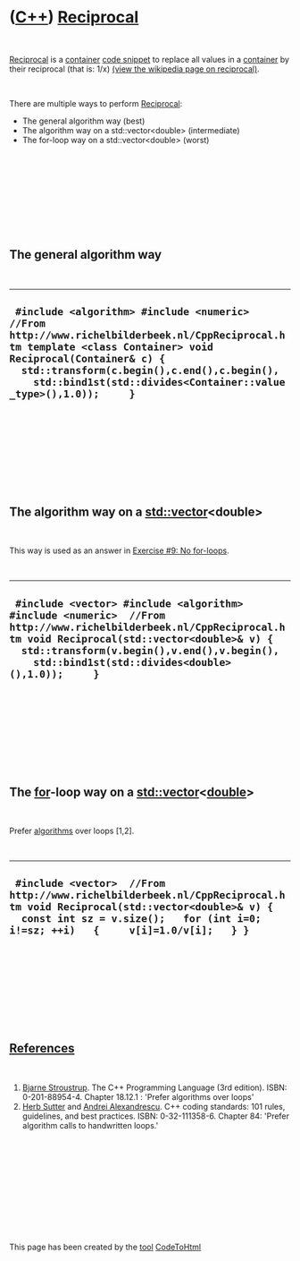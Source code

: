 



 

 

 

 

 

([C++](Cpp.md)) [Reciprocal](CppReciprocal.md)
================================================

 

[Reciprocal](CppReciprocal.md) is a [container](CppContainer.md) [code
snippet](CppCodeSnippets.md) to replace all values in a
[container](CppContainer.md) by their reciprocal (that is: 1/x) [(view
the wikipedia page on reciprocal)](http://en.wikipedia.org/wiki/1/x).

 

There are multiple ways to perform [Reciprocal](CppReciprocal.md):

-   The general algorithm way (best)
-   The algorithm way on a std::vector&lt;double&gt; (intermediate)
-   The for-loop way on a std::vector&lt;double&gt; (worst)

 

 

 

 

 

The general algorithm way
-------------------------

 

  ----------------------------------------------------------------------------------------------------------------------------------------------------------------------------------------------------------------------------------------------------------------------------------
  ` #include <algorithm> #include <numeric>  //From http://www.richelbilderbeek.nl/CppReciprocal.htm template <class Container> void Reciprocal(Container& c) {   std::transform(c.begin(),c.end(),c.begin(),     std::bind1st(std::divides<Container::value_type>(),1.0));     }`
  ----------------------------------------------------------------------------------------------------------------------------------------------------------------------------------------------------------------------------------------------------------------------------------

 

 

 

 

 

The algorithm way on a [std::vector](CppVector.md)&lt;double&gt;
-----------------------------------------------------------------

 

This way is used as an answer in [Exercise \#9: No
for-loops](CppExerciseNoForLoops.md).

 

  --------------------------------------------------------------------------------------------------------------------------------------------------------------------------------------------------------------------------------------------------------------------
  ` #include <vector> #include <algorithm> #include <numeric>  //From http://www.richelbilderbeek.nl/CppReciprocal.htm void Reciprocal(std::vector<double>& v) {   std::transform(v.begin(),v.end(),v.begin(),     std::bind1st(std::divides<double>(),1.0));     }`
  --------------------------------------------------------------------------------------------------------------------------------------------------------------------------------------------------------------------------------------------------------------------

 

 

 

 

 

The [for](CppFor.md)-loop way on a [std::vector](CppVector.md)&lt;[double](CppDouble.htm)&gt;
-----------------------------------------------------------------------------------------------

 

Prefer [algorithms](CppAlgorithm.md) over loops \[1,2\].

 

  -------------------------------------------------------------------------------------------------------------------------------------------------------------------------------------------------------------
  ` #include <vector>  //From http://www.richelbilderbeek.nl/CppReciprocal.htm void Reciprocal(std::vector<double>& v) {   const int sz = v.size();   for (int i=0; i!=sz; ++i)   {     v[i]=1.0/v[i];   } }`
  -------------------------------------------------------------------------------------------------------------------------------------------------------------------------------------------------------------

 

 

 

 

 

[References](CppReferences.md)
-------------------------------

 

1.  [Bjarne Stroustrup](CppBjarneStroustrup.md). The C++ Programming
    Language (3rd edition). ISBN: 0-201-88954-4. Chapter 18.12.1 :
    'Prefer algorithms over loops'
2.  [Herb Sutter](CppHerbSutter.md) and [Andrei
    Alexandrescu](CppAndreiAlexandrescu.md). C++ coding standards: 101
    rules, guidelines, and best practices. ISBN: 0-32-111358-6. Chapter
    84: 'Prefer algorithm calls to handwritten loops.'

 

 

 

 

 





 




This page has been created by the [tool](Tools.md)
[CodeToHtml](ToolCodeToHtml.md)
